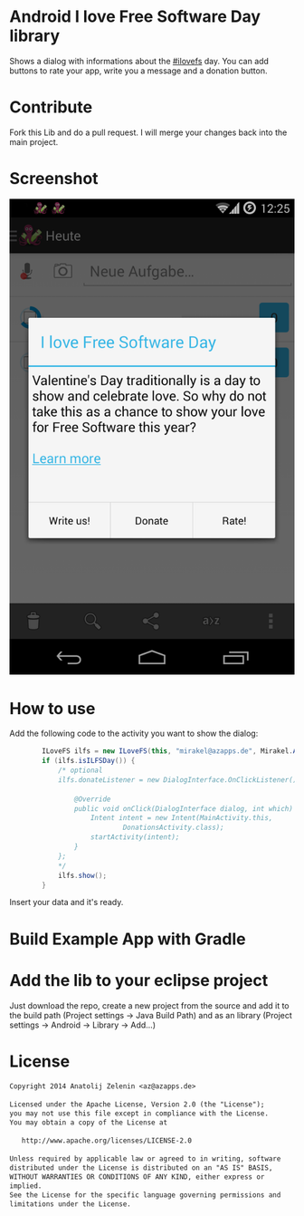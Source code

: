 # Android I love Free Software Day library

Shows a dialog with informations about the [#ilovefs](https://fsfe.org/campaigns/ilovefs/) day. You can add buttons to rate your app, write you a message and a donation button.

# Contribute

Fork this Lib and do a pull request. I will merge your changes back into the main project.

# Screenshot

![Screenshot](https://github.com/azapps/ilovefs-android/blob/master/screenshot.png)

# How to use
Add the following code to the activity you want to show the dialog:
```java
		ILoveFS ilfs = new ILoveFS(this, "mirakel@azapps.de", Mirakel.APK_NAME);
		if (ilfs.isILFSDay()) {
            /* optional
			ilfs.donateListener = new DialogInterface.OnClickListener() {

				@Override
				public void onClick(DialogInterface dialog, int which) {
					Intent intent = new Intent(MainActivity.this,
							DonationsActivity.class);
					startActivity(intent);
				}
			};
            */
			ilfs.show();
		}
```

Insert your data and it's ready.

# Build Example App with Gradle


# Add the lib to your eclipse project

Just download the repo, create a new project from the source and add it to the build path (Project settings -> Java Build Path) and as an library (Project settings -> Android -> Library -> Add…)

# License

    Copyright 2014 Anatolij Zelenin <az@azapps.de>

    Licensed under the Apache License, Version 2.0 (the "License");
    you may not use this file except in compliance with the License.
    You may obtain a copy of the License at

       http://www.apache.org/licenses/LICENSE-2.0

    Unless required by applicable law or agreed to in writing, software
    distributed under the License is distributed on an "AS IS" BASIS,
    WITHOUT WARRANTIES OR CONDITIONS OF ANY KIND, either express or implied.
    See the License for the specific language governing permissions and
    limitations under the License.
